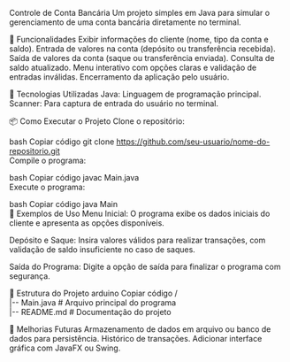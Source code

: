 Controle de Conta Bancária
Um projeto simples em Java para simular o gerenciamento de uma conta bancária diretamente no terminal.

🔨 Funcionalidades
Exibir informações do cliente (nome, tipo da conta e saldo).
Entrada de valores na conta (depósito ou transferência recebida).
Saída de valores da conta (saque ou transferência enviada).
Consulta de saldo atualizado.
Menu interativo com opções claras e validação de entradas inválidas.
Encerramento da aplicação pelo usuário.

🚀 Tecnologias Utilizadas
Java: Linguagem de programação principal.
Scanner: Para captura de entrada do usuário no terminal.

📦 Como Executar o Projeto
Clone o repositório:

bash
Copiar código
git clone https://github.com/seu-usuario/nome-do-repositorio.git  
Compile o programa:

bash
Copiar código
javac Main.java  
Execute o programa:

bash
Copiar código
java Main  
📝 Exemplos de Uso
Menu Inicial:
O programa exibe os dados iniciais do cliente e apresenta as opções disponíveis.

Depósito e Saque:
Insira valores válidos para realizar transações, com validação de saldo insuficiente no caso de saques.

Saída do Programa:
Digite a opção de saída para finalizar o programa com segurança.

📂 Estrutura do Projeto
arduino
Copiar código
/  
|-- Main.java      # Arquivo principal do programa  
|-- README.md      # Documentação do projeto  

🎯 Melhorias Futuras
Armazenamento de dados em arquivo ou banco de dados para persistência.
Histórico de transações.
Adicionar interface gráfica com JavaFX ou Swing.
